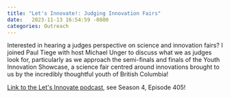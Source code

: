 ```yaml
---
title: "Let's Innovate!: Judging Innovation Fairs"
date:   2023-11-13 16:54:59 -0800
categories: Outreach
---
```


Interested in hearing a judges perspective on science and innovation fairs? I joined Paul Tiege with host Michael Unger to discuss what we as judges look for, particularly as we approach the semi-finals and finals of the Youth Innovation Showcase, a science fair centred around innovations brought to us by the incredibly thoughtful youth of British Columbia!

<a href="https://www.sciencefairs.ca/get-inspired/let-s-innovate!-podcast/">Link to the Let's Innovate podcast</a>, see Season 4, Episode 405!
